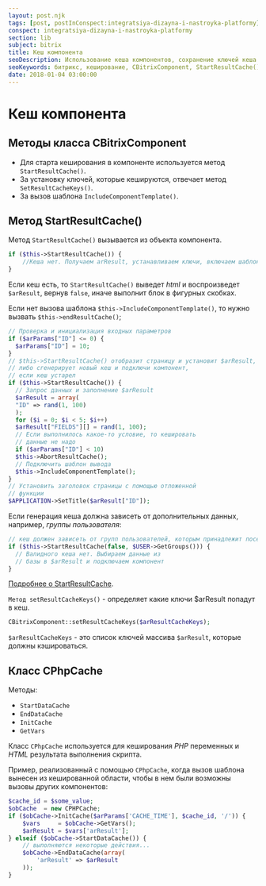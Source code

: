 ```yaml
---
layout: post.njk
tags: [post, postInConspect:integratsiya-dizayna-i-nastroyka-platformy]
conspect: integratsiya-dizayna-i-nastroyka-platformy
section: lib
subject: bitrix
title: Кеш компонента
seoDescription: Использование кеша компонентов, сохранение ключей кеша в $arResult, кейс использования CPhpCache для вызова компонента снаружи кешированной области
seoKeywords: битрикс, кеширование, CBitrixComponent, StartResultCache(), setResultCacheKeys(), CPhpCach
date: 2018-01-04 03:00:00
---
```

# Кеш компонента

## Методы класса CBitrixComponent

+ Для старта кеширования в компоненте используется метод` StartResultCache()`.
+ За установку ключей, которые кешируются, отвечает метод `SetResultCacheKeys()`.
+ За вызов шаблона `IncludeComponentTemplate()`.

## Метод StartResultCache()

Метод `StartResultCache()` вызывается из объекта компонента.

```php
if ($this->StartResultCache()) {
    //Кеша нет. Получаем arResult, устанавливаем ключи, включаем шаблон
}
```

Если кеш есть, то `StartResultCache()` выведет *html* и воспроизведет `$arResult`, вернув `false`, иначе выполнит блок в фигурных скобках.

Если нет вызова шаблона `$this->IncludeComponentTemplate()`, то нужно вызвать `$this->endResultCache()`;

```php
// Проверка и инициализация входных параметров
if ($arParams["ID"] <= 0) {
  $arParams["ID"] = 10;
}  
// $this->StartResultCache() отобразит страницу и установит $arResult, 
// либо сгенерирует новый кеш и подключи компонент,
// если кеш устарел
if ($this->StartResultCache()) {
  // Запрос данных и заполнение $arResult
  $arResult = array(
  "ID" => rand(1, 100)
  );
  for ($i = 0; $i < 5; $i++)
  $arResult["FIELDS"][] = rand(1, 100);
  // Если выполнилось какое-то условие, то кешировать
  // данные не надо
  if ($arParams["ID"] < 10)
  $this->AbortResultCache();
  // Подключить шаблон вывода
  $this->IncludeComponentTemplate();
}
// Установить заголовок страницы с помощью отложенной
// функции
$APPLICATION->SetTitle($arResult["ID"]);
```

Если генерация кеша должна зависеть от дополнительных данных, например, *группы пользователя*:

```php
// кеш должен зависеть от групп пользователей, которым принадлежит посетитель
if ($this->StartResultCache(false, $USER->GetGroups())) {
  // Валидного кеша нет. Выбираем данные из
  // базы в $arResult и подключаем компонент
}
```

[Подробнее о StartResultCache](https://dev.1c-bitrix.ru/api_help/main/reference/cbitrixcomponent/startresultcache.php).

`Метод setResultCacheKeys()` - определяет какие ключи $arResult попадут в кеш.

```php
CBitrixComponent::setResultCacheKeys($arResultCacheKeys); 
```

`$arResultCacheKeys` - это список ключей массива `$arResult`, которые должны кэшироваться.

## Класс CPhpCache

Методы:

+ `StartDataCache`
+ `EndDataCache`
+ `InitCache`
+ `GetVars`

Класс `CPhpCache` используется для кеширования *PHP* переменных и *HTML* результата выполнения скрипта.

Пример, реализованный с помощью `CPhpCache`, когда вызов шаблона вынесен из кешированной области, чтобы в нем были возможны вызовы других компонентов:

```php
$cache_id = $some_value;
$obCache  = new CPHPCache;
if ($obCache->InitCache($arParams['CACHE_TIME'], $cache_id, '/')) {
    $vars     = $obCache->GetVars();
    $arResult = $vars['arResult'];
} elseif ($obCache->StartDataCache()) {
    // выполняются некоторые действия...
    $obCache->EndDataCache(array(
        'arResult' => $arResult
    ));
}
```